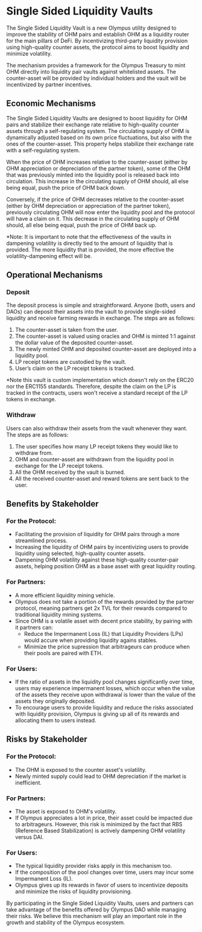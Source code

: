 # Single Sided Liquidity Vaults

The Single Sided Liquidity Vault is a new Olympus utility designed to improve the stability of OHM pairs and establish OHM as a liquidity router for the main pillars of DeFi. By incentivizing third-party liquidity provision using high-quality counter assets, the protocol aims to boost liquidity and minimize volatility.

The mechanism provides a framework for the Olympus Treasury to mint OHM directly into liquidity pair vaults against whitelisted assets. The counter-asset will be provided by individual holders and the vault will be incentivized by partner incentives.

## Economic Mechanisms

The Single Sided Liquidity Vaults are designed to boost liquidity for OHM pairs and stabilize their exchange rate relative to high-quality counter assets through a self-regulating system. The circulating supply of OHM is dynamically adjusted based on its own price fluctuations, but also with the ones of the counter-asset. This property helps stabilize their exchange rate with a self-regulating system.

When the price of OHM increases relative to the counter-asset (either by OHM appreciation or depreciation of the partner token), some of the OHM that was previously minted into the liquidity pool is released back into circulation. This increase in the circulating supply of OHM should, all else being equal, push the price of OHM back down.

Conversely, if the price of OHM decreases relative to the counter-asset (either by OHM depreciation or appreciation of the partner token), previously circulating OHM will now enter the liquidity pool and the protocol will have a claim on it. This decrease in the circulating supply of OHM should, all else being equal, push the price of OHM back up.

*Note: It is important to note that the effectiveness of the vaults in dampening volatility is directly tied to the amount of liquidity that is provided. The more liquidity that is provided, the more effective the volatility-dampening effect will be.

## Operational Mechanisms

### Deposit
The deposit process is simple and straightforward. Anyone (both, users and DAOs) can deposit their assets into the vault to provide single-sided liquidity and receive farming rewards in exchange. The steps are as follows:

1. The counter-asset is taken from the user.
2. The counter-asset is valued using oracles and OHM is minted 1:1 against the dollar value of the deposited counter-asset.
4. The newly minted OHM and deposited counter-asset are deployed into a liquidity pool.
5. LP receipt tokens are custodied by the vault.
6. User’s claim on the LP receipt tokens is tracked.

*Note this vault is custom implementation which doesn't rely on the ERC20 nor the ERC1155 standards. Therefore, despite the claim on the LP is tracked in the contracts, users won't receive a standard receipt of the LP tokens in exchange.

### Withdraw
Users can also withdraw their assets from the vault whenever they want. The steps are as follows:

1.  The user specifies how many LP receipt tokens they would like to withdraw from.
2.  OHM and counter-asset are withdrawn from the liquidity pool in exchange for the LP receipt tokens.
3.  All the OHM received by the vault is burned.
4.  All the received counter-asset and reward tokens are sent back to the user.

## Benefits by Stakeholder

### For the Protocol:
- Facilitating the provision of liquidity for OHM pairs through a more streamlined process.
- Increasing the liquidity of OHM pairs by incentivizing users to provide liquidity using selected, high-quality counter assets.
- Dampening OHM volatility against these high-quality counter-pair assets, helping position OHM as a base asset with great liquidity routing.

### For Partners:
- A more efficient liquidity mining vehicle.
- Olympus does not take a portion of the rewards provided by the partner protocol, meaning partners get 2x TVL for their rewards compared to traditional liquidity mining systems.
- Since OHM is a volatile asset with decent price stability, by pairing with it partners can:
    - Reduce the Impermanent Loss (IL) that Liquidity Providers (LPs) would accure when providing liquidity agains stables.
    - Minimize the price supression that arbitrageurs can produce when their pools are paired with ETH.


### For Users:
- If the ratio of assets in the liquidity pool changes significantly over time, users may experience impermanent losses, which occur when the value of the assets they receive upon withdrawal is lower than the value of the assets they originally deposited.
- To encourage users to provide liquidity and reduce the risks associated with liquidity provision, Olympus is giving up all of its rewards and allocating them to users instead.

## Risks by Stakeholder

### For the Protocol:
-   The OHM is exposed to the counter asset's volatility.
-   Newly minted supply could lead to OHM depreciation if the market is inefficient.

### For Partners:
-   The asset is exposed to OHM's volatility.
-   If Olympus appreciates a lot in price, their asset could be impacted due to arbitrageurs. However, this risk is minimized by the fact that RBS (Reference Based Stabilization) is actively dampening OHM volatility versus DAI.

### For Users:
-   The typical liquidity provider risks apply in this mechanism too.
-   If the composition of the pool changes over time, users may incur some Impermanent Loss (IL).
-   Olympus gives up its rewards in favor of users to incentivize deposits and minimize the risks of liquidity provisioning.

By participating in the Single Sided Liquidity Vaults, users and partners can take advantage of the benefits offered by Olympus DAO while managing their risks. We believe this mechanism will play an important role in the growth and stability of the Olympus ecosystem.